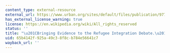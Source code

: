 ```yaml
---
content_type: external-resource
external_url: https://www.urban.org/sites/default/files/publication/97771/bringing_evidence_to_the_refugee_integration_debate_0.pdf
has_external_license_warning: true
license: https://en.wikipedia.org/wiki/All_rights_reserved
status: ''
title: "\u201CBringing Evidence to the Refugee Integration Debate.\u201D (PDF)"
uid: 65b4142f-925a-49c3-8f8c-b784e56641c7
wayback_url: ''
---
```

